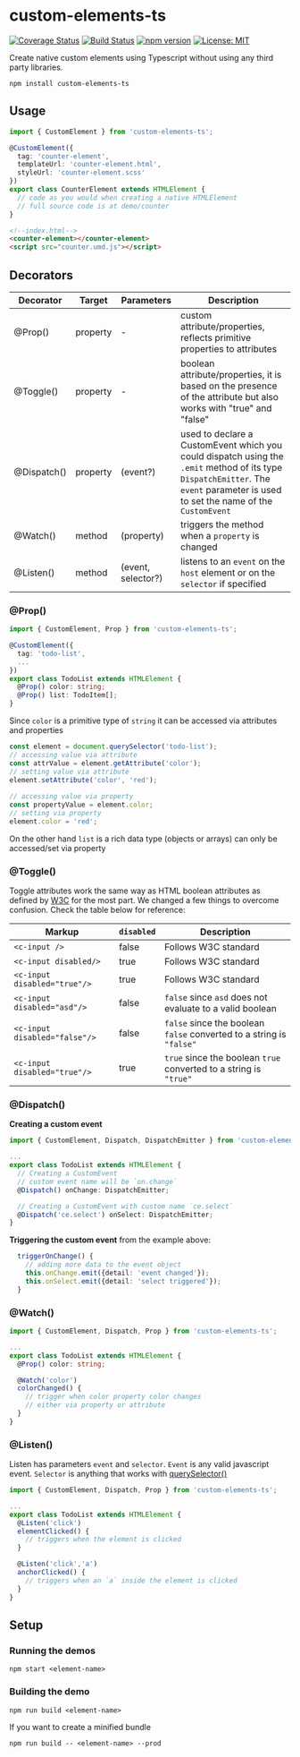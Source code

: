# custom-elements-ts

[![Coverage Status](https://coveralls.io/repos/github/geocine/custom-elements-ts/badge.svg?branch=master)](https://coveralls.io/github/geocine/custom-elements-ts?branch=master) 
[![Build Status](https://travis-ci.org/geocine/custom-elements-ts.svg?branch=master)](https://travis-ci.org/geocine/custom-elements-ts)
[![npm version](https://badge.fury.io/js/custom-elements-ts.svg)](https://www.npmjs.com/package/custom-elements-ts)
[![License: MIT](https://img.shields.io/badge/license-MIT-blue.svg)](https://opensource.org/licenses/MIT)


Create native custom elements using Typescript without using any third party libraries.

```
npm install custom-elements-ts
```

## Usage

```ts
import { CustomElement } from 'custom-elements-ts';

@CustomElement({
  tag: 'counter-element',
  templateUrl: 'counter-element.html',
  styleUrl: 'counter-element.scss'
})
export class CounterElement extends HTMLElement {
  // code as you would when creating a native HTMLElement
  // full source code is at demo/counter
}
```

```html
<!--index.html-->
<counter-element></counter-element>
<script src="counter.umd.js"></script>
```

## Decorators

| Decorator   | Target   | Parameters         | Description                                                                                                                                                                       |
|-------------|----------|--------------------|-----------------------------------------------------------------------------------------------------------------------------------------------------------------------------------|
| @Prop()     | property | -                  | custom attribute/properties, reflects primitive properties to attributes                                                                                                          |
| @Toggle()   | property | -                  | boolean attribute/properties, it is based on the presence of the attribute but also works with "true" and "false"                                                                 |
| @Dispatch() | property | (event?)           | used to declare a CustomEvent which you could dispatch using the `.emit` method of its type `DispatchEmitter`. The `event` parameter is used to set the name of the `CustomEvent` |
| @Watch()    | method   | (property)         | triggers the method when a `property` is changed                                                                                                                                  |
| @Listen()   | method   | (event, selector?) | listens to an `event` on the `host` element or on the `selector` if specified                                                                                                     |

### @Prop()
```ts
import { CustomElement, Prop } from 'custom-elements-ts';

@CustomElement({
  tag: 'todo-list',
  ...
})
export class TodoList extends HTMLElement {
  @Prop() color: string;
  @Prop() list: TodoItem[];
}
```
Since `color` is a primitive type of `string` it can be accessed via attributes and properties
```ts
const element = document.querySelector('todo-list');
// accessing value via attribute
const attrValue = element.getAttribute('color');
// setting value via attribute
element.setAttribute('color', 'red');
 
// accessing value via property
const propertyValue = element.color;
// setting via property
element.color = 'red';
```

On the other hand `list` is a rich data type (objects or arrays) can only be accessed/set via property

### @Toggle()
Toggle attributes work the same way as HTML boolean attributes as defined by [W3C](!http://www.w3.org/TR/2008/WD-html5-20080610/semantics.html#boolean) for the most part. We changed a few things to overcome confusion. Check the table below for reference:

| Markup                        | `disabled` | Description                                                          |
|-------------------------------|------------|----------------------------------------------------------------------|
| `<c-input />`                 | false      | Follows W3C standard                                                 |
| `<c-input disabled/>`         | true       | Follows W3C standard                                                 |
| `<c-input disabled="true"/>`  | true       | Follows W3C standard                                                 |
| `<c-input disabled="asd"/>`   | false      | `false` since `asd` does not evaluate to a valid boolean             |
| `<c-input disabled="false"/>` | false      | `false` since the boolean `false` converted to a string is `"false"` |
| `<c-input disabled="true"/>`  | true       | `true` since the boolean `true` converted to a string is `"true"`    |

### @Dispatch()

**Creating a custom event**

```ts
import { CustomElement, Dispatch, DispatchEmitter } from 'custom-elements-ts';

...
export class TodoList extends HTMLElement {
  // Creating a CustomEvent
  // custom event name will be `on.change`
  @Dispatch() onChange: DispatchEmitter;

  // Creating a CustomEvent with custom name `ce.select` 
  @Dispatch('ce.select') onSelect: DispatchEmitter;
}
```
**Triggering the custom event** from the example above:

```ts
  triggerOnChange() {
    // adding more data to the event object
    this.onChange.emit({detail: 'event changed'});
    this.onSelect.emit({detail: 'select triggered'});
  }
```
### @Watch()

```ts
import { CustomElement, Dispatch, Prop } from 'custom-elements-ts';

...
export class TodoList extends HTMLElement {
  @Prop() color: string;

  @Watch('color')
  colorChanged() {
    // trigger when color property color changes
    // either via property or attribute
  }
}
```

### @Listen()

Listen has parameters `event` and `selector`. `Event` is any valid javascript event. `Selector` is anything that works with [querySelector()](!https://developer.mozilla.org/en-US/docs/Web/API/Document/querySelector)

```ts
import { CustomElement, Dispatch, Prop } from 'custom-elements-ts';

...
export class TodoList extends HTMLElement {
  @Listen('click')
  elementClicked() {
    // triggers when the element is clicked
  }

  @Listen('click','a')
  anchorClicked() {
    // triggers when an `a` inside the element is clicked
  }
}
```

## Setup

### Running the demos

```
npm start <element-name>
```

### Building the demo

```
npm run build <element-name>
```
If you want to create a minified bundle
```
npm run build -- <element-name> --prod
```
